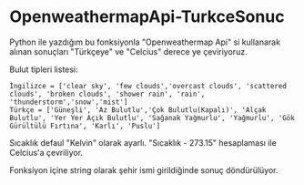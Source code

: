 # OpenweathermapApi-TurkceSonuc
Python ile yazdığım bu fonksiyonla "Openweathermap Api" si kullanarak alınan sonuçları "Türkçeye" ve "Celcius" derece ye çeviriyoruz.

Bulut tipleri listesi:

    İngilizce = ['clear sky', 'few clouds','overcast clouds', 'scattered clouds', 'broken clouds', 'shower rain', 'rain', 'thunderstorm','snow','mist']
    Türkçe = ['Güneşli', 'Az Bulutlu','Çok Bulutlu(Kapalı)', 'Alçak Bulutlu', 'Yer Yer Açık Bulutlu', 'Sağanak Yağmurlu', 'Yağmurlu', 'Gök Gürültülü Fırtına', 'Karlı', 'Puslu']
    
 Sıcaklık defaul "Kelvin" olarak ayarlı. "Sıcaklık - 273.15" hesaplaması ile Celcius'a çevriliyor.
 
 Fonksiyon içine string olarak şehir ismi girildiğinde sonuç döndürülüyor.
